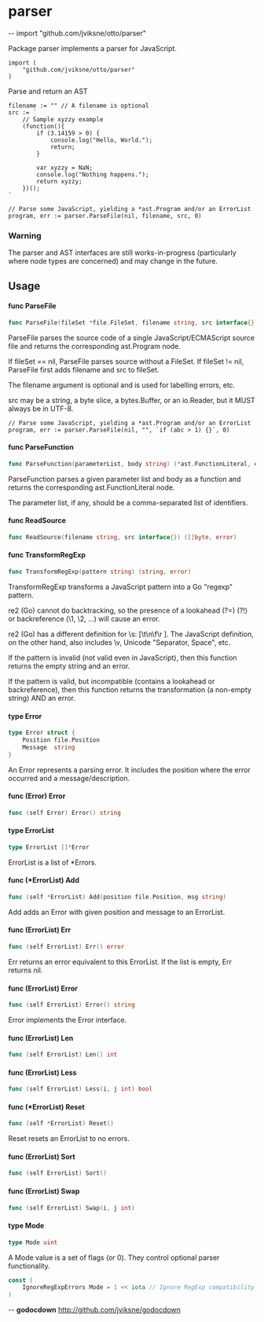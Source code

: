 # parser
--
    import "github.com/jviksne/otto/parser"

Package parser implements a parser for JavaScript.

    import (
        "github.com/jviksne/otto/parser"
    )

Parse and return an AST

    filename := "" // A filename is optional
    src := `
        // Sample xyzzy example
        (function(){
            if (3.14159 > 0) {
                console.log("Hello, World.");
                return;
            }

            var xyzzy = NaN;
            console.log("Nothing happens.");
            return xyzzy;
        })();
    `

    // Parse some JavaScript, yielding a *ast.Program and/or an ErrorList
    program, err := parser.ParseFile(nil, filename, src, 0)


### Warning

The parser and AST interfaces are still works-in-progress (particularly where
node types are concerned) and may change in the future.

## Usage

#### func  ParseFile

```go
func ParseFile(fileSet *file.FileSet, filename string, src interface{}, mode Mode) (*ast.Program, error)
```
ParseFile parses the source code of a single JavaScript/ECMAScript source file
and returns the corresponding ast.Program node.

If fileSet == nil, ParseFile parses source without a FileSet. If fileSet != nil,
ParseFile first adds filename and src to fileSet.

The filename argument is optional and is used for labelling errors, etc.

src may be a string, a byte slice, a bytes.Buffer, or an io.Reader, but it MUST
always be in UTF-8.

    // Parse some JavaScript, yielding a *ast.Program and/or an ErrorList
    program, err := parser.ParseFile(nil, "", `if (abc > 1) {}`, 0)

#### func  ParseFunction

```go
func ParseFunction(parameterList, body string) (*ast.FunctionLiteral, error)
```
ParseFunction parses a given parameter list and body as a function and returns
the corresponding ast.FunctionLiteral node.

The parameter list, if any, should be a comma-separated list of identifiers.

#### func  ReadSource

```go
func ReadSource(filename string, src interface{}) ([]byte, error)
```

#### func  TransformRegExp

```go
func TransformRegExp(pattern string) (string, error)
```
TransformRegExp transforms a JavaScript pattern into a Go "regexp" pattern.

re2 (Go) cannot do backtracking, so the presence of a lookahead (?=) (?!) or
backreference (\1, \2, ...) will cause an error.

re2 (Go) has a different definition for \s: [\t\n\f\r ]. The JavaScript
definition, on the other hand, also includes \v, Unicode "Separator, Space",
etc.

If the pattern is invalid (not valid even in JavaScript), then this function
returns the empty string and an error.

If the pattern is valid, but incompatible (contains a lookahead or
backreference), then this function returns the transformation (a non-empty
string) AND an error.

#### type Error

```go
type Error struct {
	Position file.Position
	Message  string
}
```

An Error represents a parsing error. It includes the position where the error
occurred and a message/description.

#### func (Error) Error

```go
func (self Error) Error() string
```

#### type ErrorList

```go
type ErrorList []*Error
```

ErrorList is a list of *Errors.

#### func (*ErrorList) Add

```go
func (self *ErrorList) Add(position file.Position, msg string)
```
Add adds an Error with given position and message to an ErrorList.

#### func (ErrorList) Err

```go
func (self ErrorList) Err() error
```
Err returns an error equivalent to this ErrorList. If the list is empty, Err
returns nil.

#### func (ErrorList) Error

```go
func (self ErrorList) Error() string
```
Error implements the Error interface.

#### func (ErrorList) Len

```go
func (self ErrorList) Len() int
```

#### func (ErrorList) Less

```go
func (self ErrorList) Less(i, j int) bool
```

#### func (*ErrorList) Reset

```go
func (self *ErrorList) Reset()
```
Reset resets an ErrorList to no errors.

#### func (ErrorList) Sort

```go
func (self ErrorList) Sort()
```

#### func (ErrorList) Swap

```go
func (self ErrorList) Swap(i, j int)
```

#### type Mode

```go
type Mode uint
```

A Mode value is a set of flags (or 0). They control optional parser
functionality.

```go
const (
	IgnoreRegExpErrors Mode = 1 << iota // Ignore RegExp compatibility errors (allow backtracking)
)
```

--
**godocdown** http://github.com/jviksne/godocdown
